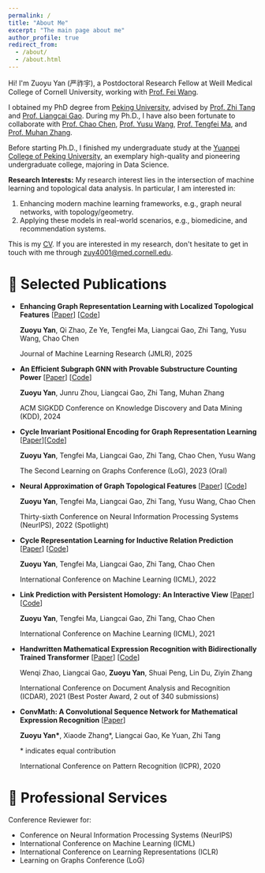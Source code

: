 ```yaml
---
permalink: /
title: "About Me"
excerpt: "The main page about me"
author_profile: true
redirect_from: 
  - /about/
  - /about.html
---
```


Hi! I'm Zuoyu Yan (严祚宇), a Postdoctoral Research Fellow at Weill Medical College of Cornell University, working with [Prof. Fei Wang](https://weill.cornell.edu/faculty-highlight/fei-wang-phd).

I obtained my PhD degree from [Peking University](https://sai.pku.edu.cn/), advised by [Prof. Zhi Tang](https://www.wict.pku.edu.cn/cpdp/kydw/ggcy/1297369.htm) and [Prof. Liangcai Gao](https://www.icst.pku.edu.cn/szwdclyjs/kydw/ggcy/1288880.htm). During my Ph.D., I have also been fortunate to collaborate with [Prof. Chao Chen](https://chaochen.github.io/), [Prof. Yusu Wang](http://yusu.belkin-wang.org/), [Prof. Tengfei Ma](https://sites.google.com/site/matf0123/home), and [Prof. Muhan Zhang](https://muhanzhang.github.io/).

Before starting Ph.D., I finished my undergraduate study at the [Yuanpei College of Peking University](https://yuanpei.pku.edu.cn/en/aboutyuanpei/collegeprofile/index.htm), an exemplary high-quality and pioneering undergraduate college, majoring in Data Science.


**Research Interests:** My research interest lies in the intersection of machine learning and topological data analysis. In particular, I am interested in: 
1. Enhancing modern machine learning frameworks, e.g., graph neural networks, with topology/geometry.
2. Applying these models in real-world scenarios, e.g., biomedicine, and recommendation systems.

This is my [CV](/files/CV.pdf). If you are interested in my research, don't hesitate to get in touch with me through <zuy4001@med.cornell.edu>.


📝 Selected Publications
======
* **Enhancing Graph Representation Learning with Localized Topological Features** [[Paper](https://arxiv.org/pdf/2501.09178.pdf)] [[Code](https://github.com/pkuyzy/TLC-GNN)]

  **Zuoyu Yan**, Qi Zhao, Ze Ye, Tengfei Ma, Liangcai Gao, Zhi Tang, Yusu Wang, Chao Chen

  Journal of Machine Learning Research (JMLR), 2025

* **An Efficient Subgraph GNN with Provable Substructure Counting Power** [[Paper](https://arxiv.org/pdf/2303.10576.pdf)] [[Code](https://github.com/pkuyzy/ESC-GNN)]

  **Zuoyu Yan**, Junru Zhou, Liangcai Gao, Zhi Tang, Muhan Zhang

  ACM SIGKDD Conference on Knowledge Discovery and Data Mining (KDD), 2024
  
* **Cycle Invariant Positional Encoding for Graph Representation Learning** [[Paper](https://arxiv.org/pdf/2311.14333.pdf)][[Code](https://github.com/pkuyzy/CycleNet)]

  **Zuoyu Yan**, Tengfei Ma, Liangcai Gao, Zhi Tang, Chao Chen, Yusu Wang

  The Second Learning on Graphs Conference (LoG), 2023 (Oral) 

* **Neural Approximation of Graph Topological Features** [[Paper](https://arxiv.org/pdf/2201.12032.pdf)] [[Code](https://github.com/pkuyzy/TLC-GNN)]

  **Zuoyu Yan**, Tengfei Ma, Liangcai Gao, Zhi Tang, Yusu Wang, Chao Chen

  Thirty-sixth Conference on Neural Information Processing Systems (NeurIPS), 2022 (Spotlight) 

* **Cycle Representation Learning for Inductive Relation Prediction** [[Paper](https://arxiv.org/pdf/2110.02510.pdf)] [[Code](https://github.com/pkuyzy/CBGNN)]

  **Zuoyu Yan**, Tengfei Ma, Liangcai Gao, Zhi Tang, Chao Chen

  International Conference on Machine Learning (ICML), 2022

* **Link Prediction with Persistent Homology: An Interactive View** [[Paper](https://arxiv.org/pdf/2102.10255.pdf)] [[Code](https://github.com/pkuyzy/TLC-GNN)]

  **Zuoyu Yan**, Tengfei Ma, Liangcai Gao, Zhi Tang, Chao Chen

  International Conference on Machine Learning (ICML), 2021

* **Handwritten Mathematical Expression Recognition with Bidirectionally Trained Transformer** [[Paper](https://arxiv.org/pdf/2105.02412.pdf)] [[Code](https://github.com/Green-Wood/BTTR)]

  Wenqi Zhao, Liangcai Gao, **Zuoyu Yan**, Shuai Peng, Lin Du, Ziyin Zhang

  International Conference on Document Analysis and Recognition (ICDAR), 2021 (Best Poster Award, 2 out of 340 submissions)

* **ConvMath: A Convolutional Sequence Network for Mathematical Expression Recognition** [[Paper](https://arxiv.org/pdf/2012.12619.pdf)]
  
  **Zuoyu Yan\***, Xiaode Zhang\*, Liangcai Gao, Ke Yuan, Zhi Tang
  
  \* indicates equal contribution
  
  International Conference on Pattern Recognition (ICPR), 2020

🏫 Professional Services
======
Conference Reviewer for:
* Conference on Neural Information Processing Systems (NeurIPS)
* International Conference on Machine Learning (ICML) 
* International Conference on Learning Representations (ICLR) 
* Learning on Graphs Conference (LoG)
